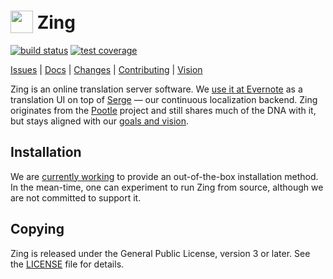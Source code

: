 <img width="36" height="36" valign="bottom" src="https://cdn.rawgit.com/evernote/zing/master/pootle/static/images/logo.svg"> Zing
====

[![build status](https://img.shields.io/travis/evernote/zing.svg?style=flat-square)](https://travis-ci.org/evernote/zing)
[![test coverage](https://img.shields.io/codecov/c/github/evernote/zing/master.svg?style=flat-square)](https://codecov.io/gh/evernote/zing?branch=master)

[Issues](https://github.com/evernote/zing/issues) |
[Docs](https://evernote.github.io/zing/docs/) |
[Changes](https://github.com/evernote/zing/blob/master/CHANGES.md) |
[Contributing](https://github.com/evernote/zing/blob/master/CONTRIBUTING.md) |
[Vision](https://github.com/evernote/zing/blob/master/GOALS.md)

Zing is an online translation server software. We [use it at
Evernote](https://translate.evernote.com/) as a translation UI on top of
[Serge](https://serge.io) — our continuous localization backend. Zing
originates from the [Pootle](http://pootle.translatehouse.org/) project and
still shares much of the DNA with it, but stays aligned with our [goals and
vision](https://github.com/evernote/zing/blob/master/GOALS.md).


Installation
------------

We are [currently working](https://github.com/evernote/zing/issues/25) to
provide an out-of-the-box installation method. In the mean-time, one can
experiment to run Zing from source, although we are not committed to support
it.


Copying
-------

Zing is released under the General Public License, version 3 or later. See the
[LICENSE](https://github.com/evernote/zing/blob/master/LICENSE) file for
details.
